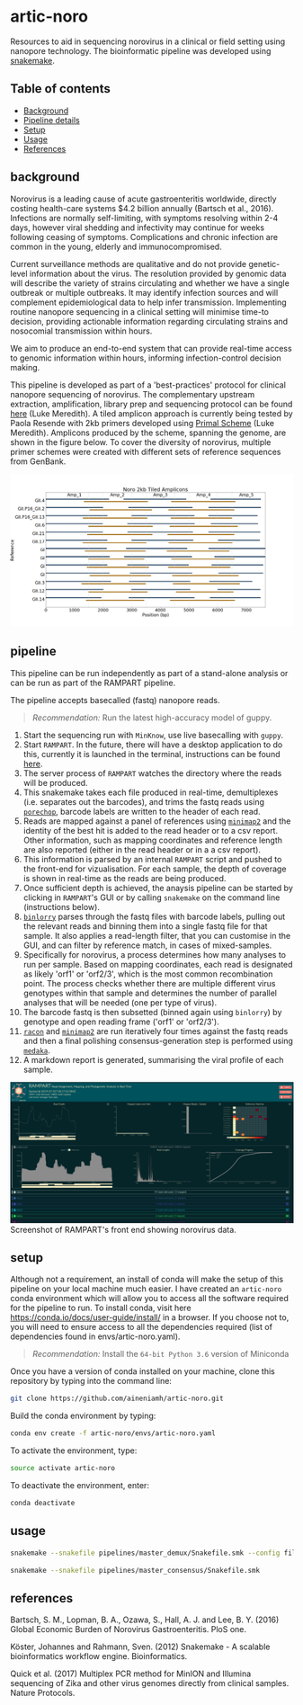# artic-noro

Resources to aid in sequencing norovirus in a clinical or field setting using nanopore technology. The bioinformatic pipeline was developed using [snakemake](https://snakemake.readthedocs.io/en/stable/). 

## Table of contents

  * [Background](#background)
  * [Pipeline details](#pipeline)
  * [Setup](#setup)
  * [Usage](#usage)
  * [References](#references)

## background

Norovirus is a leading cause of acute gastroenteritis worldwide, directly costing health-care systems $4.2 billion annually (Bartsch et al., 2016). Infections are normally self-limiting, with symptoms resolving within 2-4 days, however viral shedding and infectivity may continue for weeks following ceasing of symptoms. Complications and chronic infection are common in the young, elderly and immunocompromised.

Current surveillance methods are qualitative and do not provide genetic-level information about the virus. The resolution provided by genomic data will describe the variety of strains circulating and whether we have a single outbreak or multiple outbreaks. It may identify infection sources and will complement epidemiological data to help infer transmission. Implementing routine nanopore sequencing in a clinical setting will minimise time-to decision, providing actionable information regarding circulating strains and nosocomial transmission within hours.

We aim to produce an end-to-end system that can provide real-time access to genomic information within hours, informing infection-control decision making.

This pipeline is developed as part of a 'best-practices' protocol for clinical nanopore sequencing of norovirus. The complementary upstream extraction, amplification, library prep and sequencing protocol can be found [here](protocol/Norovirus-2kb-Nanopore-sequencing-protocol.md) (Luke Meredith). A tiled amplicon approach is currently being tested by Paola Resende with 2kb primers developed using [Primal Scheme](http://primal.zibraproject.org/) (Luke Meredith). Amplicons produced by the scheme, spanning the genome, are shown in the figure below. To cover the diversity of norovirus, multiple primer schemes were created with different sets of reference sequences from GenBank. 


<img src="https://github.com/aineniamh/artic-noro/blob/master/primer-schemes/noro2kb/V2/noro2kb.amplicons.poster.png">

## pipeline

This pipeline can be run independently as part of a stand-alone analysis or can be run as part of the RAMPART pipeline. 

The pipeline accepts basecalled (fastq) nanopore reads.

> *Recommendation:* Run the latest high-accuracy model of guppy.


1. Start the sequencing run with ``MinKnow``, use live basecalling with ``guppy``.
2. Start ``RAMPART``. In the future, there will have a desktop application to do this, currently it is launched in the terminal, instructions can be found [here](https://github.com/artic-network/rampart).
3. The server process of ``RAMPART`` watches the directory where the reads will be produced.
4. This snakemake takes each file produced in real-time, demultiplexes (i.e. separates out the barcodes), and trims the fastq reads using [``porechop``](https://github.com/rambaut/Porechop), barcode labels are written to the header of each read. 
5. Reads are mapped against a panel of references using [``minimap2``](https://github.com/lh3/minimap2) and the identity of the best hit is added to the read header or to a csv report. Other information, such as mapping coordinates and reference length are also reported (either in the read header or in a a csv report).
6. This information is parsed by an internal ``RAMPART`` script and pushed to the front-end for vizualisation. For each sample, the depth of coverage is shown in real-time as the reads are being produced. 
7. Once sufficient depth is achieved, the anaysis pipeline can be started by clicking in ``RAMPART``'s GUI or by calling ``snakemake`` on the command line (instructions below). 
8. [``binlorry``](https://github.com/rambaut/binlorry) parses through the fastq files with barcode labels, pulling out the relevant reads and binning them into a single fastq file for that sample. It also applies a read-length filter, that you can customise in the GUI, and can filter by reference match, in cases of mixed-samples.
9. Specifically for norovirus, a process determines how many analyses to run per sample. Based on mapping coordinates, each read is designated as likely 'orf1' or 'orf2/3', which is the most common recombination point. The process checks whether there are multiple different virus genotypes within that sample and determines the number of parallel analyses that will be needed (one per type of virus). 
10. The barcode fastq is then subsetted (binned again using ``binlorry``) by genotype and open reading frame ('orf1' or 'orf2/3'). 
11. [``racon``](https://github.com/isovic/racon) and [``minimap2``](https://github.com/lh3/minimap2) are run iteratively four times against the fastq reads and then a final polishing consensus-generation step is performed using [``medaka``](https://github.com/nanoporetech/medaka). 
12. A markdown report is generated, summarising the viral profile of each sample. 

<img src="https://github.com/aineniamh/artic-noro/blob/master/rampart_config/rampart_screenshot.png">
Screenshot of RAMPART's front end showing norovirus data. 


## setup

Although not a requirement, an install of conda will make the setup of this pipeline on your local machine much easier. I have created an ``artic-noro`` conda environment which will allow you to access all the software required for the pipeline to run. To install conda, visit here https://conda.io/docs/user-guide/install/ in a browser. If you choose not to, you will need to ensure access to all the dependencies required (list of dependencies found in envs/artic-noro.yaml).

> *Recommendation:* Install the `64-bit Python 3.6` version of Miniconda

Once you have a version of conda installed on your machine, clone this repository by typing into the command line:

```bash
git clone https://github.com/aineniamh/artic-noro.git
```

Build the conda environment by typing:

```bash
conda env create -f artic-noro/envs/artic-noro.yaml
```

To activate the environment, type:

```bash
source activate artic-noro
```

To deactivate the environment, enter:

```bash
conda deactivate
```
## usage

```bash
snakemake --snakefile pipelines/master_demux/Snakefile.smk --config file_stem=your_file_here
```

```bash
snakemake --snakefile pipelines/master_consensus/Snakefile.smk 
```

## references

Bartsch, S. M., Lopman, B. A., Ozawa, S., Hall, A. J. and Lee, B. Y. (2016) Global Economic Burden of Norovirus Gastroenteritis. PloS one.

Köster, Johannes and Rahmann, Sven. (2012) Snakemake - A scalable bioinformatics workflow engine. Bioinformatics.

Quick et al. (2017) Multiplex PCR method for MinION and Illumina sequencing of Zika and other virus genomes directly from clinical samples. Nature Protocols.
